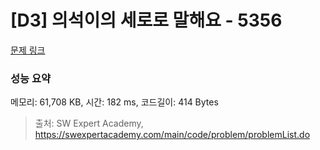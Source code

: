 # [D3] 의석이의 세로로 말해요 - 5356 

[문제 링크](https://swexpertacademy.com/main/code/problem/problemDetail.do?contestProbId=AWVWgkP6sQ0DFAUO) 

### 성능 요약

메모리: 61,708 KB, 시간: 182 ms, 코드길이: 414 Bytes



> 출처: SW Expert Academy, https://swexpertacademy.com/main/code/problem/problemList.do